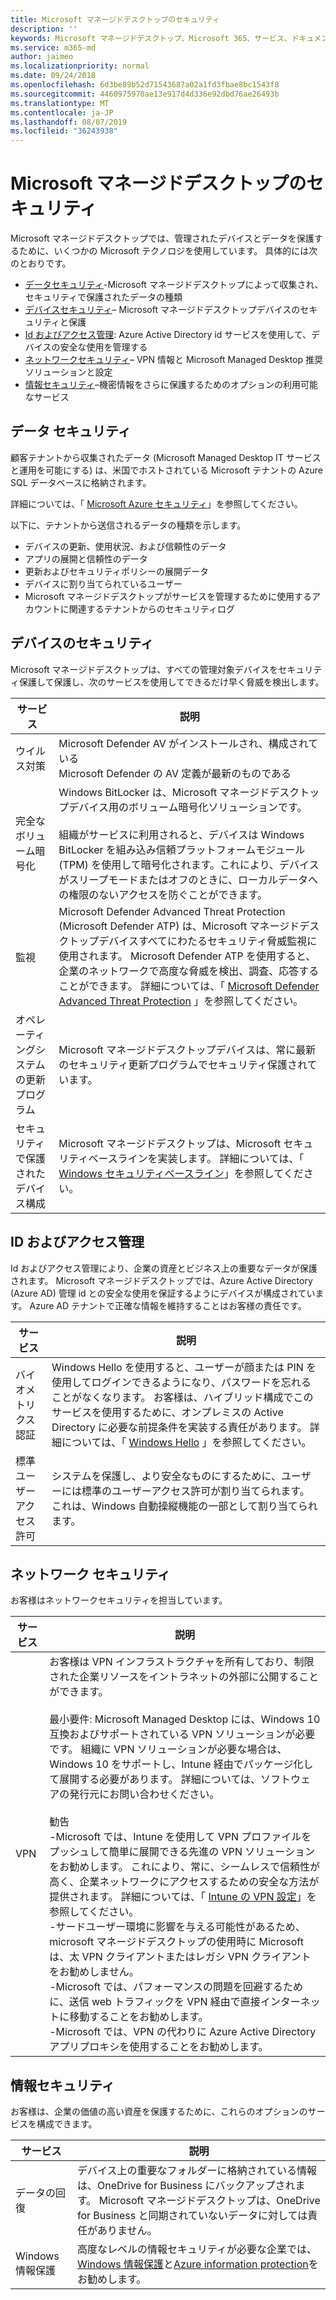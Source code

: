 ```yaml
---
title: Microsoft マネージドデスクトップのセキュリティ
description: ''
keywords: Microsoft マネージドデスクトップ、Microsoft 365、サービス、ドキュメント
ms.service: m365-md
author: jaimeo
ms.localizationpriority: normal
ms.date: 09/24/2018
ms.openlocfilehash: 6d3be89b52d71543687a02a1fd3fbae8bc1543f8
ms.sourcegitcommit: 4460975970ae13e917d4d336e92dbd76ae26493b
ms.translationtype: MT
ms.contentlocale: ja-JP
ms.lasthandoff: 08/07/2019
ms.locfileid: "36243938"
---
```

# <a name="security-in-microsoft-managed-desktop"></a>Microsoft マネージドデスクトップのセキュリティ

<!--Security, also Onboarding doc: data handling/store, privileged account access -->

Microsoft マネージドデスクトップでは、管理されたデバイスとデータを保護するために、いくつかの Microsoft テクノロジを使用しています。 具体的には次のとおりです。 

- [データセキュリティ](#data-security)-Microsoft マネージドデスクトップによって収集され、セキュリティで保護されたデータの種類
- [デバイスセキュリティ](#device-security)– Microsoft マネージドデスクトップデバイスのセキュリティと保護
- [Id およびアクセス管理](#identity-and-access-management): Azure Active Directory id サービスを使用して、デバイスの安全な使用を管理する
- [ネットワークセキュリティ](#network-security)– VPN 情報と Microsoft Managed Desktop 推奨ソリューションと設定
- [情報セキュリティ](#information-security)–機密情報をさらに保護するためのオプションの利用可能なサービス 

## <a name="data-security"></a>データ セキュリティ

顧客テナントから収集されたデータ (Microsoft Managed Desktop IT サービスと運用を可能にする) は、米国でホストされている Microsoft テナントの Azure SQL データベースに格納されます。

詳細については、「 [Microsoft Azure セキュリティ](https://docs.microsoft.com/azure/security/azure-database-security-overview)」を参照してください。

以下に、テナントから送信されるデータの種類を示します。

- デバイスの更新、使用状況、および信頼性のデータ
- アプリの展開と信頼性のデータ
- 更新およびセキュリティポリシーの展開データ
- デバイスに割り当てられているユーザー
- Microsoft マネージドデスクトップがサービスを管理するために使用するアカウントに関連するテナントからのセキュリティログ



## <a name="device-security"></a>デバイスのセキュリティ

Microsoft マネージドデスクトップは、すべての管理対象デバイスをセキュリティ保護して保護し、次のサービスを使用してできるだけ早く脅威を検出します。

サービス | 説明
--- | ---
ウイルス対策 | Microsoft Defender AV がインストールされ、構成されている<br>Microsoft Defender の AV 定義が最新のものである
完全なボリューム暗号化 |    Windows BitLocker は、Microsoft マネージドデスクトップデバイス用のボリューム暗号化ソリューションです。<br><br>組織がサービスに利用されると、デバイスは Windows BitLocker を組み込み信頼プラットフォームモジュール (TPM) を使用して暗号化されます。これにより、デバイスがスリープモードまたはオフのときに、ローカルデータへの権限のないアクセスを防ぐことができます。 
監視 |    Microsoft Defender Advanced Threat Protection (Microsoft Defender ATP) は、Microsoft マネージドデスクトップデバイスすべてにわたるセキュリティ脅威監視に使用されます。 Microsoft Defender ATP を使用すると、企業のネットワークで高度な脅威を検出、調査、応答することができます。 詳細については、「 [Microsoft Defender Advanced Threat Protection](https://docs.microsoft.com/windows/threat-protection/windows-defender-atp/windows-defender-advanced-threat-protection) 」を参照してください。 
オペレーティングシステムの更新プログラム |  Microsoft マネージドデスクトップデバイスは、常に最新のセキュリティ更新プログラムでセキュリティ保護されています。
セキュリティで保護されたデバイス構成 |   Microsoft マネージドデスクトップは、Microsoft セキュリティベースラインを実装します。 詳細については、「 [Windows セキュリティベースライン](https://docs.microsoft.com/windows/security/threat-protection/windows-security-baselines)」を参照してください。



## <a name="identity-and-access-management"></a>ID およびアクセス管理

Id およびアクセス管理により、企業の資産とビジネス上の重要なデータが保護されます。 Microsoft マネージドデスクトップでは、Azure Active Directory (Azure AD) 管理 id との安全な使用を保証するようにデバイスが構成されています。 Azure AD テナントで正確な情報を維持することはお客様の責任です。 

サービス | 説明
--- | ---
バイオメトリクス認証 |  Windows Hello を使用すると、ユーザーが顔または PIN を使用してログインできるようになり、パスワードを忘れることがなくなります。 お客様は、ハイブリッド構成でこのサービスを使用するために、オンプレミスの Active Directory に必要な前提条件を実装する責任があります。 詳細については、「 [Windows Hello](https://docs.microsoft.com/windows-hardware/design/device-experiences/windows-hello) 」を参照してください。 
標準ユーザーアクセス許可 |  システムを保護し、より安全なものにするために、ユーザーには標準のユーザーアクセス許可が割り当てられます。 これは、Windows 自動操縦機能の一部として割り当てられます。



## <a name="network-security"></a>ネットワーク セキュリティ

お客様はネットワークセキュリティを担当しています。 

サービス | 説明
--- | ---
VPN | お客様は VPN インフラストラクチャを所有しており、制限された企業リソースをイントラネットの外部に公開することができます。<br><br>最小要件: Microsoft Managed Desktop には、Windows 10 互換およびサポートされている VPN ソリューションが必要です。 組織に VPN ソリューションが必要な場合は、Windows 10 をサポートし、Intune 経由でパッケージ化して展開する必要があります。 詳細については、ソフトウェアの発行元にお問い合わせください。<br><br>勧告<br>-Microsoft では、Intune を使用して VPN プロファイルをプッシュして簡単に展開できる先進の VPN ソリューションをお勧めします。 これにより、常に、シームレスで信頼性が高く、企業ネットワークにアクセスするための安全な方法が提供されます。 詳細については、「 [Intune の VPN 設定](https://docs.microsoft.com/intune/vpn-settings-configure)」を参照してください。<br>-サードユーザー環境に影響を与える可能性があるため、microsoft マネージドデスクトップの使用時に Microsoft は、太 VPN クライアントまたはレガシ VPN クライアントをお勧めしません。<br>-Microsoft では、パフォーマンスの問題を回避するために、送信 web トラフィックを VPN 経由で直接インターネットに移動することをお勧めします。<br>-Microsoft では、VPN の代わりに Azure Active Directory アプリプロキシを使用することをお勧めします。


## <a name="information-security"></a>情報セキュリティ

お客様は、企業の価値の高い資産を保護するために、これらのオプションのサービスを構成できます。 

サービス | 説明
--- | ---
データの回復  | デバイス上の重要なフォルダーに格納されている情報は、OneDrive for Business にバックアップされます。 Microsoft マネージドデスクトップは、OneDrive for Business と同期されていないデータに対しては責任がありません。 
Windows 情報保護 |    高度なレベルの情報セキュリティが必要な企業では、 [Windows 情報保護](https://docs.microsoft.com/windows/threat-protection/windows-information-protection/protect-enterprise-data-using-wip)と[Azure information protection](https://www.microsoft.com/cloud-platform/azure-information-protection)をお勧めします。 

